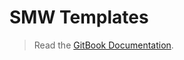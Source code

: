 # SMW Templates
> Read the [GitBook Documentation](http://fannon.gitbooks.io/mobo-documentation/content/Modeling/ProjectStructure/smw_template.html).
